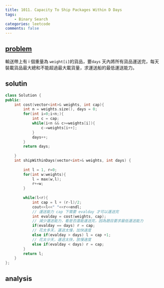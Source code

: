 ```yaml
---
title: 1011. Capacity To Ship Packages Within D Days
tags:  
    - Binary Search
categories: leetcode
comments: false
---
```



## [problem](https://leetcode.com/problems/capacity-to-ship-packages-within-d-days/)

輸送帶上有 i 個重量為 `weight[i]`的貨品，要`days` 天內將所有貨品運送完，每天裝載貨品最大總和不能超過最大載貨量，求運送船的最低運送能力。


## solutin

```c++
class Solution {
public:
    int cost(vector<int>& weights, int cap){
        int n = weights.size(), days = 0;
        for(int i=0;i<n;){
            int c = cap;
            while(i<n && c>=weights[i]){
                c-=weights[i++];
            }
            days++;
        }
        return days;
        
    }
    int shipWithinDays(vector<int>& weights, int days) {
        
        int l = 1, r=0;
        for(int w:weights){
            l = max(w,l);
            r+=w;
        }
        
        while(l<r){
            int cap = l + (r-l)/2;
            cout<<l<<" "<<r<<endl;
            // 運送能力 cap 下需要 evalday 才可以運送完
            int evalday = cost(weights, cap);
            // 減少運送能力，看是否還能運送完，因為題目要求最低運送能力
            if(evalday == days) r = cap;
            // 花太多天，運送太慢，加快速度 
            else if(evalday > days) l = cap +1;
            // 花太少天，運送太快，放慢速度
            else if(evalday < days) r = cap;
        }
        return l;
    }
};
```
## analysis

